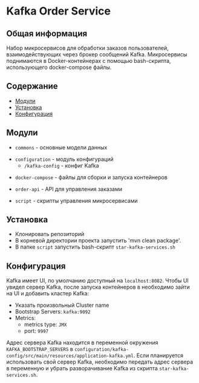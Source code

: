 # Kafka Order Service

## Общая информация

Набор микросервисов для обработки заказов пользователей, взаимодействующих через брокер сообщений Kafka.
Микросервисы поднимаются в Docker-контейнерах с помощью bash-скрипта, использующего docker-compose файлы.


## Содержание

- [Модули](#Модули)
- [Установка](#Установка)
- [Конфигурация](#Конфигурация)

## Модули

- `commons` - основные модели данных
<p>

- `configuration` - модуль конфигураций
  - `/kafka-config` - конфиг Kafka
<p>

- `docker-compose` - файлы для сборки и запуска контейнеров
<p>

- `order-api` - API для управления заказами
<p>

- `script` - скрипты управления микросервисами

## Установка

- Клонировать репозиторий
- В корневой директории проекта запустить 'mvn clean package'.
- В папке `script` запустить bash-скрипт `star-kafka-services.sh`



## Конфигурация
Kafka имеет UI, по умолчанию доступный на `localhost:8082`.
Чтобы UI увидел сервер Kafka, после запуска контейнеров в необходимо зайти на UI и добавить кластер Kafka:
- Указать произвольный Cluster name
- Bootstrap Servers: `kafka:9092`
- Metrics: 
  - metrics type: `JMX`
  - port: `9997`

Адрес сервера Kafka находится в переменной окружения `KAFKA_BOOTSTRAP_SERVERS` в
`configuration/kafka-config/src/main/resources/application-kafka.yml`. 
Если планируется использовать свой сервер Kafka, необходимо передать адрес сервера 
в переменную и убрать разворачивание Kafka из скрипта `star-kafka-services.sh`.

